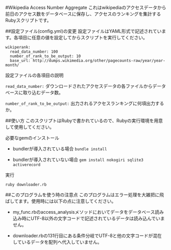 #Wikipedia Access Number Aggregate
これはwikipediaのアクセスデータから前日のアクセス数をデータベースに保存し、アクセスのランキングを集計するRubyスクリプトです。

##設定ファイル(config.yml)の変更
設定ファイルはYAML形式で記述されています。各項目に任意の値を設定してからスクリプトを実行してください。

    wikiperank:
      read_data_number: 100
      number_of_rank_to_be_output: 10
      base_url: http://dumps.wikimedia.org/other/pagecounts-raw/year/year-month/

設定ファイルの各項目の説明

`read_data_number:` ダウンロードされたアクセスデータの各ファイルからデータベースに取り込むデータ数。

`number_of_rank_to_be_output:` 出力されるアクセスランキングに何項出力するか。

##使い方
このスクリプトはRubyで書かれているので、Rubyの実行環境を用意して使用してください。

必要なgemのインストール

* bundlerが導入されている場合 `bundle install`

* bundlerが導入されていない場合  `gem install nokogiri sqlite3 activerecord`

実行

    ruby downloader.rb




##このプログラムを使う時の注意点
このプログラムはエラー処理を大雑把に飛ばしてます。使用時には以下の点に注意してください。

* my_func.rbのaccess_analysisメソッドにおいてデータをデータベース読み込み時にUTF-8以外の文字コードで記述されているデータは読み込んでいません。

* downloader.rbの131行目にある条件分岐でUTF-8と他の文字コードが混在しているデータを配列へ代入していません。

